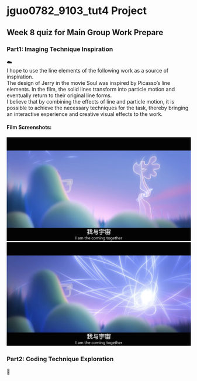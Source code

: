 # jguo0782_9103_tut4 Project
## Week 8 quiz for Main Group Work Prepare

### Part1: Imaging Technique Inspiration
:cloud:  
I hope to use the line elements of the following work as a source of inspiration.   
The design of Jerry in the movie Soul was inspired by Picasso’s line elements. In the film, the solid lines transform into particle motion and eventually return to their original line forms.   
I believe that by combining the effects of line and particle motion, it is possible to achieve the necessary techniques for the task, thereby bringing an interactive experience and creative visual effects to the work.
 #### Film Screenshots: 
![Image_of_film_Soul_1](readmeImages/Soul_1.jpg)
![Image_of_film_Soul_2](readmeImages/Soul_2.jpg)
### Part2: Coding Technique Exploration
:ocean:



